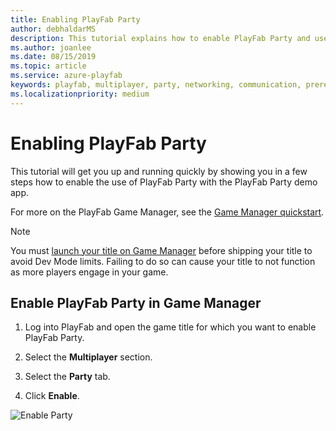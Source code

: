 ```yaml
---
title: Enabling PlayFab Party
author: debhaldarMS
description: This tutorial explains how to enable PlayFab Party and use it with the PlayFab Party demo app.
ms.author: joanlee
ms.date: 08/15/2019
ms.topic: article
ms.service: azure-playfab
keywords: playfab, multiplayer, party, networking, communication, prerequisites, enabling
ms.localizationpriority: medium
---
```


# Enabling PlayFab Party

This tutorial will get you up and running quickly by showing you in a few steps how to enable the use of PlayFab Party with the PlayFab Party demo app.

For more on the PlayFab Game Manager, see the [Game Manager quickstart](../../../gamemanager/quickstart.md).

>[!NOTE]
>You must [launch your title on Game Manager](../../pricing/title-launches.md) before shipping your title to avoid Dev Mode limits. Failing to do so can cause your title to not function as more players engage in your game.

## Enable PlayFab Party in Game Manager

1. Log into PlayFab and open the game title for which you want to enable PlayFab Party. 

2. Select the **Multiplayer** section.

3. Select the **Party** tab.

4. Click **Enable**.

![Enable Party](media/enable-party.png)
